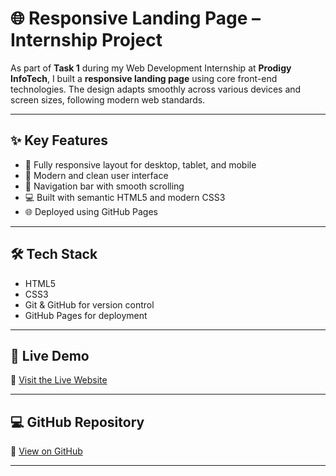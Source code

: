 # 🌐 Responsive Landing Page – Internship Project

As part of **Task 1** during my Web Development Internship at **Prodigy InfoTech**, I built a **responsive landing page** using core front-end technologies. The design adapts smoothly across various devices and screen sizes, following modern web standards.

---

## ✨ Key Features

- 📱 Fully responsive layout for desktop, tablet, and mobile
- 🎨 Modern and clean user interface
- 🔗 Navigation bar with smooth scrolling
- 💻 Built with semantic HTML5 and modern CSS3
- 🌐 Deployed using GitHub Pages

---

## 🛠️ Tech Stack

- HTML5  
- CSS3  
- Git & GitHub for version control  
- GitHub Pages for deployment

---

## 🚀 Live Demo

🔗 [Visit the Live Website](https://lnkd.in/dMzYaEMF)

---

## 💻 GitHub Repository

📁 [View on GitHub](https://lnkd.in/d_ZWhiH9)

---

